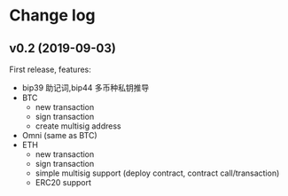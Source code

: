 # Change log

## v0.2 (2019-09-03)

First release, features:

- bip39 助记词,bip44 多币种私钥推导
- BTC 
    - new transaction
    - sign transaction
    - create multisig address
- Omni (same as BTC)
- ETH
    - new transaction
    - sign transaction
    - simple multisig support (deploy contract, contract call/transaction)
    - ERC20 support